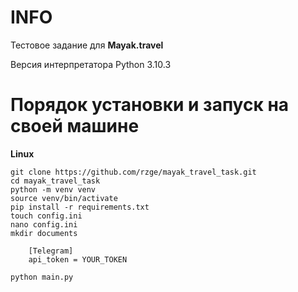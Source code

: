 INFO
============================

Тестовое задание для **Mayak.travel**

Версия интерпретатора Python 3.10.3

Порядок установки и запуск на своей машине
===========
**Linux**

    git clone https://github.com/rzge/mayak_travel_task.git
    cd mayak_travel_task
    python -m venv venv
    source venv/bin/activate
    pip install -r requirements.txt
    touch config.ini
    nano config.ini
    mkdir documents

        [Telegram]
        api_token = YOUR_TOKEN

    python main.py

